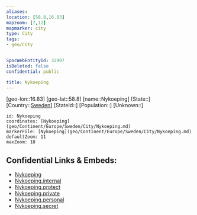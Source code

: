 ```yaml
---
aliases: 
location: [58.8,16.83]
mapzoom: [7,12] 
mapmarker: city 
type: City
tags:
- geo/City


SpocWebEntityId: 32997
isDeleted: false
confidential: public

title: Nykoeping
---
```

[geo-lon::16.83]
[geo-lat::58.8]
[name::Nykoeping]
[State::]
[Country::[Sweden](geo/Continent/Europe/Sweden.md)]
[StateId::]
[Population::]
[Unknown::]


```leaflet
id: Nykoeping
coordinates: [Nykoeping](geo/Continent/Europe/Sweden/City/Nykoeping.md)
markerFile: [Nykoeping](geo/Continent/Europe/Sweden/City/Nykoeping.md)
defaultZoom: 11 
maxZoom: 18
```


## Confidential Links & Embeds: 
- [Nykoeping](../../../../../../_public/geo/Continent/Europe/Sweden/City/Nykoeping.md) 
- [Nykoeping.internal](../../../../../../_internal/geo/Continent/Europe/Sweden/City/Nykoeping.internal.md) 
- [Nykoeping.protect](../../../../../../_protect/geo/Continent/Europe/Sweden/City/Nykoeping.protect.md) 
- [Nykoeping.private](../../../../../../_private/geo/Continent/Europe/Sweden/City/Nykoeping.private.md) 
- [Nykoeping.personal](../../../../../../_personal/geo/Continent/Europe/Sweden/City/Nykoeping.personal.md) 
- [Nykoeping.secret](../../../../../../_secret/geo/Continent/Europe/Sweden/City/Nykoeping.secret.md) 
